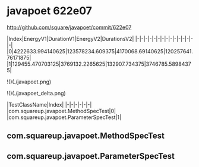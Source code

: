# javapoet 622e07


http://github.com/square/javapoet/commit/622e07


|Index|EnergyV1|DurationV1|EnergyV2|DurationsV2|
|-|-|-|-|-|-|-|-|-|-|-|-|-|-|-|
|0|4222633.994140625|123578234.609375|4170068.69140625|120257641.76171875|
|1|129455.470703125|3769132.2265625|132907.734375|3746785.58984375|

!()(./javapoet.png)

!()(./javapoet_delta.png)

|TestClassName|Index|
|-|-|-|-|-|-|
|com.squareup.javapoet.MethodSpecTest|0|
|com.squareup.javapoet.ParameterSpecTest|1|
## com.squareup.javapoet.MethodSpecTest

## com.squareup.javapoet.ParameterSpecTest

